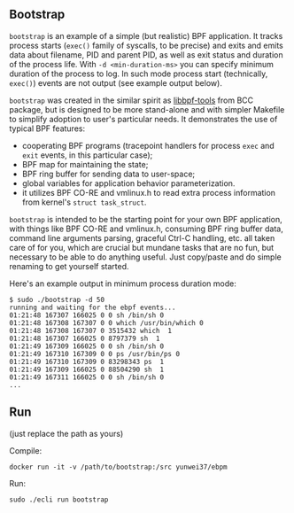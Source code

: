 ## Bootstrap

`bootstrap` is an example of a simple (but realistic) BPF application. It
tracks process starts (`exec()` family of syscalls, to be precise) and exits
and emits data about filename, PID and parent PID, as well as exit status and
duration of the process life. With `-d <min-duration-ms>` you can specify
minimum duration of the process to log. In such mode process start
(technically, `exec()`) events are not output (see example output below).

`bootstrap` was created in the similar spirit as
[libbpf-tools](https://github.com/iovisor/bcc/tree/master/libbpf-tools) from
BCC package, but is designed to be more stand-alone and with simpler Makefile
to simplify adoption to user's particular needs. It demonstrates the use of
typical BPF features:
  - cooperating BPF programs (tracepoint handlers for process `exec` and `exit`
    events, in this particular case);
  - BPF map for maintaining the state;
  - BPF ring buffer for sending data to user-space;
  - global variables for application behavior parameterization.
  - it utilizes BPF CO-RE and vmlinux.h to read extra process information from
    kernel's `struct task_struct`.

`bootstrap` is intended to be the starting point for your own BPF application,
with things like BPF CO-RE and vmlinux.h, consuming BPF ring buffer data,
command line arguments parsing, graceful Ctrl-C handling, etc. all taken care
of for you, which are crucial but mundane tasks that are no fun, but necessary
to be able to do anything useful. Just copy/paste and do simple renaming to get
yourself started.

Here's an example output in minimum process duration mode:

```console
$ sudo ./bootstrap -d 50
running and waiting for the ebpf events...
01:21:48 167307 166025 0 0 sh /bin/sh 0
01:21:48 167308 167307 0 0 which /usr/bin/which 0
01:21:48 167308 167307 0 3515432 which  1
01:21:48 167307 166025 0 8797379 sh  1
01:21:49 167309 166025 0 0 sh /bin/sh 0
01:21:49 167310 167309 0 0 ps /usr/bin/ps 0
01:21:49 167310 167309 0 83298343 ps  1
01:21:49 167309 166025 0 88504290 sh  1
01:21:49 167311 166025 0 0 sh /bin/sh 0
...
```


## Run

(just replace the path as yours)

Compile:

```shell
docker run -it -v /path/to/bootstrap:/src yunwei37/ebpm
```

Run:

```shell
sudo ./ecli run bootstrap
```
